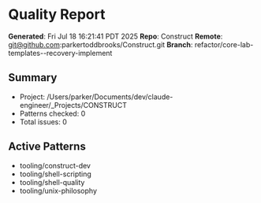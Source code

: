 # Quality Report
**Generated**: Fri Jul 18 16:21:41 PDT 2025
**Repo**: Construct
**Remote**: git@github.com:parkertoddbrooks/Construct.git
**Branch**: refactor/core-lab-templates--recovery-implement

## Summary
- Project: /Users/parker/Documents/dev/claude-engineer/_Projects/CONSTRUCT
- Patterns checked: 0
- Total issues: 0

## Active Patterns
- tooling/construct-dev
- tooling/shell-scripting
- tooling/shell-quality
- tooling/unix-philosophy
